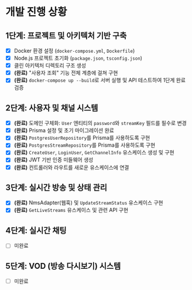 # 개발 진행 상황

## 1단계: 프로젝트 및 아키텍처 기반 구축

- [x] Docker 환경 설정 (`docker-compose.yml`, `Dockerfile`)
- [x] Node.js 프로젝트 초기화 (`package.json`, `tsconfig.json`)
- [x] 클린 아키텍처 디렉토리 구조 생성
- [x] **(완료)** "사용자 조회" 기능 전체 계층에 걸쳐 구현
- [x] **(완료)** `docker-compose up --build`로 서버 실행 및 API 테스트하여 1단계 완료 검증

## 2단계: 사용자 및 채널 시스템

- [x] **(완료)** 도메인 구체화: `User` 엔티티의 `password`와 `streamKey` 필드를 필수로 변경
- [x] **(완료)** Prisma 설정 및 초기 마이그레이션 완료
- [x] **(완료)** `PostgresUserRepository`를 Prisma를 사용하도록 구현
- [x] **(완료)** `PostgresStreamRepository`를 Prisma를 사용하도록 구현
- [x] **(완료)** `CreateUser`, `LoginUser`, `GetChannelInfo` 유스케이스 생성 및 구현
- [x] **(완료)** JWT 기반 인증 미들웨어 생성
- [x] **(완료)** 컨트롤러와 라우트를 새로운 유스케이스에 연결

## 3단계: 실시간 방송 및 상태 관리

- [x] **(완료)** NmsAdapter(웹훅) 및 `UpdateStreamStatus` 유스케이스 구현
- [x] **(완료)** `GetLiveStreams` 유스케이스 및 관련 API 구현

## 4단계: 실시간 채팅

- [ ] 미완료

## 5단계: VOD (방송 다시보기) 시스템

- [ ] 미완료